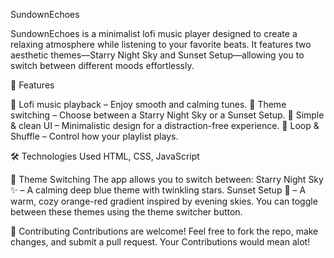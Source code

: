 SundownEchoes

SundownEchoes is a minimalist lofi music player designed to create a relaxing atmosphere while listening to your favorite beats. It features two aesthetic themes—Starry Night Sky and Sunset Setup—allowing you to switch between different moods effortlessly.

🌟 Features

🎵 Lofi music playback – Enjoy smooth and calming tunes.
🎨 Theme switching – Choose between a Starry Night Sky or a Sunset Setup.
📱 Simple & clean UI – Minimalistic design for a distraction-free experience.
🔄 Loop & Shuffle – Control how your playlist plays.

🛠️ Technologies Used
HTML, CSS, JavaScript

🎨 Theme Switching
The app allows you to switch between:
Starry Night Sky ✨ – A calming deep blue theme with twinkling stars.
Sunset Setup 🌇 – A warm, cozy orange-red gradient inspired by evening skies.
You can toggle between these themes using the theme switcher button.

🤝 Contributing
Contributions are welcome! Feel free to fork the repo, make changes, and submit a pull request.
Your Contributions would mean alot!


